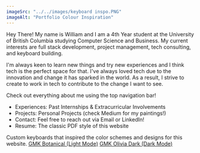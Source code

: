 ```yaml
---
imageSrc: "../../images/keyboard inspo.PNG"
imageAlt: "Portfolio Colour Inspiration"
---
```

Hey There! My name is William and I am a 4th Year student at the University of British Columbia studying Computer Science and Business. My current interests are full stack development, project management, tech consulting, and keyboard building. 

I'm always keen to learn new things and try new experiences and I think tech is the perfect space for that. I've always loved tech due to the innovation and change it has sparked in the world. As a result, I strive to create to work in tech to contribute to the change I want to see.

Check out everything about me using the top navigation bar! 
* Experiences: Past Internships & Extracurricular Involvements
* Projects: Personal Projects (check Medium for my paintings!)
* Contact: Feel free to reach out via Email or LinkedIn!
* Resume: The classic PDF style of this website

Custom keyboards that inspired the color schemes and designs for this website. <a href="https://oblotzky.industries/products/gmk-botanical-2" target="_blank" rel="nofollow noopener noreferrer" aria-label="External Link"><u>GMK Botanical (Light Mode)</u></a>
<a href="https://www.oliviaplus.plus/" target="_blank" rel="nofollow noopener noreferrer" aria-label="External Link"><u>GMK Olivia Dark (Dark Mode)</u></a>


